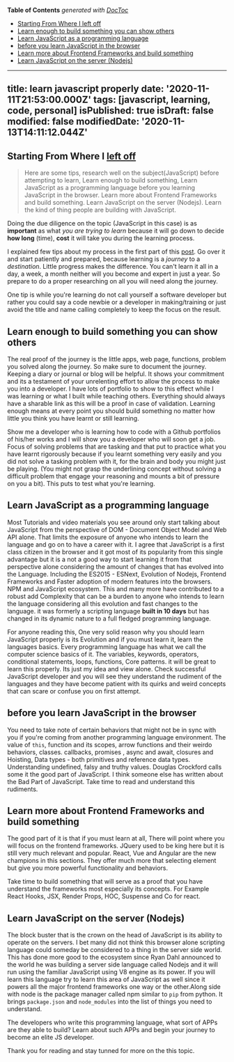 <!-- START doctoc generated TOC please keep comment here to allow auto update -->
<!-- DON'T EDIT THIS SECTION, INSTEAD RE-RUN doctoc TO UPDATE -->
**Table of Contents**  *generated with [DocToc](https://github.com/thlorenz/doctoc)*

- [Starting From Where I left off](#starting-from-where-i-left-off)
- [Learn enough to build something you can show others](#learn-enough-to-build-something-you-can-show-others)
- [Learn JavaScript as a programming language](#learn-javascript-as-a-programming-language)
- [before you learn JavaScript in the browser](#before-you-learn-javascript-in-the-browser)
- [Learn more about Frontend Frameworks and build something](#learn-more-about-frontend-frameworks-and-build-something)
- [Learn JavaScript on the server (Nodejs)](#learn-javascript-on-the-server-nodejs)

<!-- END doctoc generated TOC please keep comment here to allow auto update -->

---
title: learn javascript properly
date: '2020-11-11T21:53:00.000Z'
tags: [javascript, learning, code, personal]
isPublished: true
isDraft: false
modified: false
modifiedDate: '2020-11-13T14:11:12.044Z'
---

## Starting From Where I [left off](https://www.oluwasetemi.dev/why-you-should-learn-javascript/)

> Here are some tips, research well on the subject(JavaScript) before attempting to learn, Learn enough to build something, Learn JavaScript as a programming language before you learning JavaScript in the browser. Learn more about Frontend Frameworks and build something. Learn JavaScript on the server (Nodejs). Learn the kind of thing people are building with JavaScript.

Doing the due diligence on the topic (JavaScript in this case) is as **important** as what *you are trying to learn* because it will go down to decide **how long** (time), **cost** it will take you during the learning process.

I explained few tips about my process in the first part of this [post](https://oluwasetemi.dev/why-you-should-learn-javascript/). Go over it and start patiently and prepared, because learning is a *journey* to a *destination*. Little progress makes the difference. You can't learn it all in a day, a week, a month neither will you become and expert in just a year. So prepare to do a proper researching on all you will need along the journey.

One tip is while you're learning do not call yourself a software developer but rather you could say a code newbie or a developer in making/training or just avoid the title and name calling completely to keep the focus on the result.

## Learn enough to build something you can show others

The real proof of the journey is the little apps, web page, functions, problem you solved along the journey. So make sure to document the journey. Keeping a diary or journal or blog will be helpful. It shows your commitment and its a testament of your unrelenting effort to allow the process to make you into a developer. I have lots of portfolio to show to this effect while I was learning or what I built while teaching others. Everything should always have a sharable link as this will be a proof in case of validation. Learning enough means at every point you should build something no matter how little you think you have learnt or still learning.

Show me a developer who is learning how to code with a Github portfolios of his/her works and I will show you a developer who will soon get a job. Focus of solving problems that are tasking and that put to practice what you have learnt rigorously because if you learnt something very easily and you did not solve a tasking problem with it, for the brain and body you might just be playing. (You might not grasp the underlining concept without solving a difficult problem that engage your reasoning and mounts a bit of pressure on you a bit). This puts to test what you're learning.

## Learn JavaScript as a programming language

Most Tutorials and video materials you see around only start talking about JavaScript from the perspective of DOM - Document Object Model and Web API alone. That limits the exposure of anyone who intends to learn the language and go on to have a career with it. I agree that JavaScript is a first class citizen in the browser and it got most of its popularity from this single advantage but it is a not a good way to start learning it from that perspective alone considering the amount of changes that has evolved into the Language. Including the ES2015 - ESNext, Evolution of Nodejs, Frontend Frameworks and Faster adoption of modern features into the browsers. NPM and JavaScript ecosystem. This and many more have contributed to a robust add Complexity that can be a burden to anyone who intends to learn the language considering all this evolution and fast changes to the language. it was formerly a scripting language **built in 10 days** but has changed in its dynamic nature to a full fledged programming language.

For anyone reading this, One very solid reason why you should learn JavaScript properly is its Evolution and if you must learn it, learn the languages basics. Every programming language has what we call the computer science basics of it. The variables, keywords, operators, conditional statements, loops, functions, Core patterns. it will be great to learn this properly. Its just my idea and view alone. Check successful JavaScript developer and you will see they understand the rudiment of the languages and they have become patient with its quirks and weird concepts that can scare or confuse you on first attempt.

## before you learn JavaScript in the browser

You need to take note of certain behaviors that might not be in sync with you if you're coming from another programming language environment. The value of `this`, function and its scopes, arrow functions and their weirdo behaviors, classes. callbacks, promises , async and await, closures and Hoisting, Data types - both primitives and reference data types. Understanding undefined, falsy and truthy values. Douglas Crockford calls some it the good part of JavaScript. I think someone else has written about the Bad Part of JavaScript. Take time to read and understand this rudiments.

## Learn more about Frontend Frameworks and build something

The good part of it is that if you must learn at all, There will point where you will focus on the frontend frameworks. JQuery used to be king here but it is still very much relevant and popular. React, Vue and Angular are the new champions in this sections. They offer much more that selecting element but give you more powerful functionality and behaviors.

Take time to build something that will serve as a proof that you have understand the frameworks most especially its concepts. For Example React Hooks, JSX, Render Props, HOC, Suspense and Co for react.

## Learn JavaScript on the server (Nodejs)

The block buster that is the crown on the head of JavaScript is its ability to operate on the servers. I bet many did not think this browser alone scripting language could someday be considered to a thing in the server side world. This has done more good to the ecosystem since Ryan Dahl announced to the world he was building a server side language called Nodejs and it will run using the familiar JavaScript using V8 engine as its power. If you will learn this language try to learn this area of JavaScript as well since it powers all the major frontend frameworks one way or the other.Along side with node is the package manager called npm similar to `pip` from python. It brings `package.json` and `node_modules` into the list of things you need to understand.

The developers who write this programming language, what sort of APPs are they able to build? Learn about such APPs and begin your journey to become an elite JS developer.

Thank you for reading and stay tunned for more on the this topic.

